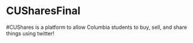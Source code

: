 # CUSharesFinal

<p>#CUShares is a platform to allow Columbia students to buy, sell, and share things using twitter! <p>
